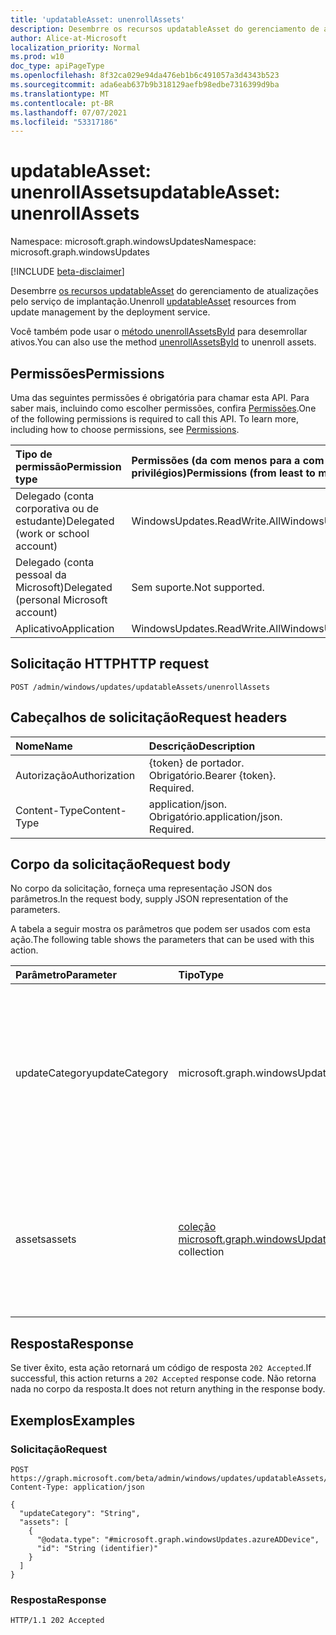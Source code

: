 ```yaml
---
title: 'updatableAsset: unenrollAssets'
description: Desembrre os recursos updatableAsset do gerenciamento de atualizações pelo serviço de implantação.
author: Alice-at-Microsoft
localization_priority: Normal
ms.prod: w10
doc_type: apiPageType
ms.openlocfilehash: 8f32ca029e94da476eb1b6c491057a3d4343b523
ms.sourcegitcommit: ada6eab637b9b318129aefb98edbe7316399d9ba
ms.translationtype: MT
ms.contentlocale: pt-BR
ms.lasthandoff: 07/07/2021
ms.locfileid: "53317186"
---
```

# <a name="updatableasset-unenrollassets"></a><span data-ttu-id="7a935-103">updatableAsset: unenrollAssets</span><span class="sxs-lookup"><span data-stu-id="7a935-103">updatableAsset: unenrollAssets</span></span>
<span data-ttu-id="7a935-104">Namespace: microsoft.graph.windowsUpdates</span><span class="sxs-lookup"><span data-stu-id="7a935-104">Namespace: microsoft.graph.windowsUpdates</span></span>

[!INCLUDE [beta-disclaimer](../../includes/beta-disclaimer.md)]

<span data-ttu-id="7a935-105">Desembrre [os recursos updatableAsset](../resources/windowsupdates-updatableasset.md) do gerenciamento de atualizações pelo serviço de implantação.</span><span class="sxs-lookup"><span data-stu-id="7a935-105">Unenroll [updatableAsset](../resources/windowsupdates-updatableasset.md) resources from update management by the deployment service.</span></span>

<span data-ttu-id="7a935-106">Você também pode usar o [método unenrollAssetsById](windowsupdates-updatableasset-unenrollassetsbyid.md) para desemrollar ativos.</span><span class="sxs-lookup"><span data-stu-id="7a935-106">You can also use the method [unenrollAssetsById](windowsupdates-updatableasset-unenrollassetsbyid.md) to unenroll assets.</span></span>

## <a name="permissions"></a><span data-ttu-id="7a935-107">Permissões</span><span class="sxs-lookup"><span data-stu-id="7a935-107">Permissions</span></span>
<span data-ttu-id="7a935-p101">Uma das seguintes permissões é obrigatória para chamar esta API. Para saber mais, incluindo como escolher permissões, confira [Permissões](/graph/permissions-reference).</span><span class="sxs-lookup"><span data-stu-id="7a935-p101">One of the following permissions is required to call this API. To learn more, including how to choose permissions, see [Permissions](/graph/permissions-reference).</span></span>

|<span data-ttu-id="7a935-110">Tipo de permissão</span><span class="sxs-lookup"><span data-stu-id="7a935-110">Permission type</span></span>|<span data-ttu-id="7a935-111">Permissões (da com menos para a com mais privilégios)</span><span class="sxs-lookup"><span data-stu-id="7a935-111">Permissions (from least to most privileged)</span></span>|
|:---|:---|
|<span data-ttu-id="7a935-112">Delegado (conta corporativa ou de estudante)</span><span class="sxs-lookup"><span data-stu-id="7a935-112">Delegated (work or school account)</span></span>|<span data-ttu-id="7a935-113">WindowsUpdates.ReadWrite.All</span><span class="sxs-lookup"><span data-stu-id="7a935-113">WindowsUpdates.ReadWrite.All</span></span>|
|<span data-ttu-id="7a935-114">Delegado (conta pessoal da Microsoft)</span><span class="sxs-lookup"><span data-stu-id="7a935-114">Delegated (personal Microsoft account)</span></span>|<span data-ttu-id="7a935-115">Sem suporte.</span><span class="sxs-lookup"><span data-stu-id="7a935-115">Not supported.</span></span>|
|<span data-ttu-id="7a935-116">Aplicativo</span><span class="sxs-lookup"><span data-stu-id="7a935-116">Application</span></span>|<span data-ttu-id="7a935-117">WindowsUpdates.ReadWrite.All</span><span class="sxs-lookup"><span data-stu-id="7a935-117">WindowsUpdates.ReadWrite.All</span></span>|

## <a name="http-request"></a><span data-ttu-id="7a935-118">Solicitação HTTP</span><span class="sxs-lookup"><span data-stu-id="7a935-118">HTTP request</span></span>

<!-- {
  "blockType": "ignored"
}
-->
``` http
POST /admin/windows/updates/updatableAssets/unenrollAssets
```

## <a name="request-headers"></a><span data-ttu-id="7a935-119">Cabeçalhos de solicitação</span><span class="sxs-lookup"><span data-stu-id="7a935-119">Request headers</span></span>
|<span data-ttu-id="7a935-120">Nome</span><span class="sxs-lookup"><span data-stu-id="7a935-120">Name</span></span>|<span data-ttu-id="7a935-121">Descrição</span><span class="sxs-lookup"><span data-stu-id="7a935-121">Description</span></span>|
|:---|:---|
|<span data-ttu-id="7a935-122">Autorização</span><span class="sxs-lookup"><span data-stu-id="7a935-122">Authorization</span></span>|<span data-ttu-id="7a935-p102">{token} de portador. Obrigatório.</span><span class="sxs-lookup"><span data-stu-id="7a935-p102">Bearer {token}. Required.</span></span>|
|<span data-ttu-id="7a935-125">Content-Type</span><span class="sxs-lookup"><span data-stu-id="7a935-125">Content-Type</span></span>|<span data-ttu-id="7a935-p103">application/json. Obrigatório.</span><span class="sxs-lookup"><span data-stu-id="7a935-p103">application/json. Required.</span></span>|

## <a name="request-body"></a><span data-ttu-id="7a935-128">Corpo da solicitação</span><span class="sxs-lookup"><span data-stu-id="7a935-128">Request body</span></span>
<span data-ttu-id="7a935-129">No corpo da solicitação, forneça uma representação JSON dos parâmetros.</span><span class="sxs-lookup"><span data-stu-id="7a935-129">In the request body, supply JSON representation of the parameters.</span></span>

<span data-ttu-id="7a935-130">A tabela a seguir mostra os parâmetros que podem ser usados com esta ação.</span><span class="sxs-lookup"><span data-stu-id="7a935-130">The following table shows the parameters that can be used with this action.</span></span>

|<span data-ttu-id="7a935-131">Parâmetro</span><span class="sxs-lookup"><span data-stu-id="7a935-131">Parameter</span></span>|<span data-ttu-id="7a935-132">Tipo</span><span class="sxs-lookup"><span data-stu-id="7a935-132">Type</span></span>|<span data-ttu-id="7a935-133">Descrição</span><span class="sxs-lookup"><span data-stu-id="7a935-133">Description</span></span>|
|:---|:---|:---|
|<span data-ttu-id="7a935-134">updateCategory</span><span class="sxs-lookup"><span data-stu-id="7a935-134">updateCategory</span></span>|<span data-ttu-id="7a935-135">microsoft.graph.windowsUpdates.updateCategory</span><span class="sxs-lookup"><span data-stu-id="7a935-135">microsoft.graph.windowsUpdates.updateCategory</span></span>|<span data-ttu-id="7a935-136">A categoria de atualizações para o serviço parar de gerenciar.</span><span class="sxs-lookup"><span data-stu-id="7a935-136">The category of updates for the service to stop managing.</span></span> <span data-ttu-id="7a935-137">Oferece suporte a um subconjunto dos valores **para updateCategory**.</span><span class="sxs-lookup"><span data-stu-id="7a935-137">Supports a subset of the values for **updateCategory**.</span></span> <span data-ttu-id="7a935-138">Os valores possíveis são: `feature` .</span><span class="sxs-lookup"><span data-stu-id="7a935-138">Possible values are: `feature`.</span></span>|
|<span data-ttu-id="7a935-139">assets</span><span class="sxs-lookup"><span data-stu-id="7a935-139">assets</span></span>|<span data-ttu-id="7a935-140">[coleção microsoft.graph.windowsUpdates.updatableAsset](../resources/windowsupdates-updatableasset.md)</span><span class="sxs-lookup"><span data-stu-id="7a935-140">[microsoft.graph.windowsUpdates.updatableAsset](../resources/windowsupdates-updatableasset.md) collection</span></span>|<span data-ttu-id="7a935-141">Lista de **recursos updatableAsset** para desembragem do gerenciamento de atualizações pelo serviço para a **atualização determinadaCategory**.</span><span class="sxs-lookup"><span data-stu-id="7a935-141">List of **updatableAsset** resources to unenroll from update management by the service for the given **updateCategory**.</span></span>|



## <a name="response"></a><span data-ttu-id="7a935-142">Resposta</span><span class="sxs-lookup"><span data-stu-id="7a935-142">Response</span></span>

<span data-ttu-id="7a935-143">Se tiver êxito, esta ação retornará um código de resposta `202 Accepted`.</span><span class="sxs-lookup"><span data-stu-id="7a935-143">If successful, this action returns a `202 Accepted` response code.</span></span> <span data-ttu-id="7a935-144">Não retorna nada no corpo da resposta.</span><span class="sxs-lookup"><span data-stu-id="7a935-144">It does not return anything in the response body.</span></span>

## <a name="examples"></a><span data-ttu-id="7a935-145">Exemplos</span><span class="sxs-lookup"><span data-stu-id="7a935-145">Examples</span></span>

### <a name="request"></a><span data-ttu-id="7a935-146">Solicitação</span><span class="sxs-lookup"><span data-stu-id="7a935-146">Request</span></span>
<!-- {
  "blockType": "request",
  "name": "updatableasset_unenrollassets"
}
-->
``` http
POST https://graph.microsoft.com/beta/admin/windows/updates/updatableAssets/unenrollAssets
Content-Type: application/json

{
  "updateCategory": "String",
  "assets": [
    {
      "@odata.type": "#microsoft.graph.windowsUpdates.azureADDevice",
      "id": "String (identifier)"
    }
  ]
}
```


### <a name="response"></a><span data-ttu-id="7a935-147">Resposta</span><span class="sxs-lookup"><span data-stu-id="7a935-147">Response</span></span>

<!-- {
  "blockType": "response",
  "truncated": true
}
-->
``` http
HTTP/1.1 202 Accepted
```

